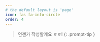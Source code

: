 ```yaml
---
# the default layout is 'page'
icon: fas fa-info-circle
order: 4
---
```


> 언젠가 작성할게요 ㅎㅎ!
{: .prompt-tip }
